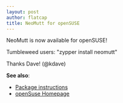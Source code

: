 ```yaml
---
layout: post
author: flatcap
title: NeoMutt for openSUSE
---
```


NeoMutt is now available for openSUSE!

Tumbleweed users: "zypper install neomutt"

Thanks Dave! (@kdave)

**See also**:
- [Package instructions](https://www.neomutt.org/distro/suse)
- [openSuse Homepage](https://software.opensuse.org/)

